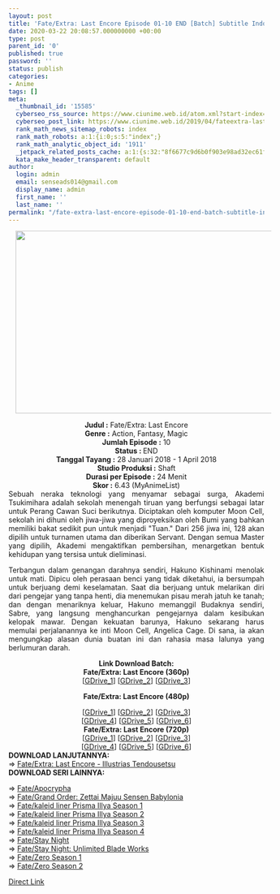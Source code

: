 ```yaml
---
layout: post
title: 'Fate/Extra: Last Encore Episode 01-10 END [Batch] Subtitle Indonesia'
date: 2020-03-22 20:08:57.000000000 +00:00
type: post
parent_id: '0'
published: true
password: ''
status: publish
categories:
- Anime
tags: []
meta:
  _thumbnail_id: '15585'
  cyberseo_rss_source: https://www.ciunime.web.id/atom.xml?start-index=3301&max-results=150
  cyberseo_post_link: https://www.ciunime.web.id/2019/04/fateextra-last-encore-episode-01-10-end.html
  rank_math_news_sitemap_robots: index
  rank_math_robots: a:1:{i:0;s:5:"index";}
  rank_math_analytic_object_id: '1911'
  _jetpack_related_posts_cache: a:1:{s:32:"8f6677c9d6b0f903e98ad32ec61f8deb";a:2:{s:7:"expires";i:1654631471;s:7:"payload";a:0:{}}}
  kata_make_header_transparent: default
author:
  login: admin
  email: senseads014@gmail.com
  display_name: admin
  first_name: ''
  last_name: ''
permalink: "/fate-extra-last-encore-episode-01-10-end-batch-subtitle-indonesia/"
---
```

<div class="separator" style="clear: both; text-align: center;"><a href="https://4.bp.blogspot.com/-dsYP4V6SozU/XLQ4cfpAQjI/AAAAAAAAQcM/hM1Uihc3kBkR2W_vqjVJZbqfAPhwEAkrgCLcBGAs/s1600/Fate%2BExtra%2B-%2BLast%2BEncore.jpg" imageanchor="1" style="margin-left: 1em; margin-right: 1em;"><img border="0" data-original-height="720" data-original-width="1280" height="360" src="{{ site.baseurl }}/assets/2020/03/Fate%2BExtra%2B-%2BLast%2BEncore.jpg" width="640" /></a></div>
<p>
<div style="text-align: center;"><b>Judul</b><b><b> </b>:</b> Fate/Extra: Last Encore</div>
<div style="text-align: center;"><b><b>Genre :</b></b> Action, Fantasy, Magic</div>
<div style="text-align: center;"><b>Jumlah Episode :</b> 10<br /><b>Status :&nbsp;</b>END<br /><b>Tanggal Tayang :</b> 28 Januari 2018 - 1 April 2018<br /><b>Studio Produksi :</b> Shaft<br /><b>Durasi per Episode :</b> 24 Menit</div>
<div style="text-align: center;"><b>Skor :</b> 6.43 (MyAnimeList)</div>
<div style="text-align: center;"></div>
<div style="text-align: justify;">Sebuah neraka teknologi yang menyamar sebagai surga, Akademi Tsukimihara adalah sekolah menengah tiruan yang berfungsi sebagai latar untuk Perang Cawan Suci berikutnya. Diciptakan oleh komputer Moon Cell, sekolah ini dihuni oleh jiwa-jiwa yang diproyeksikan oleh Bumi yang bahkan memiliki bakat sedikit pun untuk menjadi "Tuan." Dari 256 jiwa ini, 128 akan dipilih untuk turnamen utama dan diberikan Servant. Dengan semua Master yang dipilih, Akademi mengaktifkan pembersihan, menargetkan bentuk kehidupan yang tersisa untuk dieliminasi.</p>
<p>Terbangun dalam genangan darahnya sendiri, Hakuno Kishinami menolak untuk mati. Dipicu oleh perasaan benci yang tidak diketahui, ia bersumpah untuk berjuang demi keselamatan. Saat dia berjuang untuk melarikan diri dari pengejar yang tanpa henti, dia menemukan pisau merah jatuh ke tanah; dan dengan menariknya keluar, Hakuno memanggil Budaknya sendiri, Sabre, yang langsung menghancurkan pengejarnya dalam kesibukan kelopak mawar. Dengan kekuatan barunya, Hakuno sekarang harus memulai perjalanannya ke inti Moon Cell, Angelica Cage. Di sana, ia akan mengungkap alasan dunia buatan ini dan rahasia masa lalunya yang berlumuran darah.</p></div>
<div style="text-align: justify;"></div>
<div style="text-align: justify;"></div>
<div style="text-align: center;"><b>Link Download Batch:</b></div>
<div style="text-align: center;">
<div style="text-align: center;">
<div style="text-align: center;"><b>Fate/Extra: Last Encore (360p)</b></div>
</div>
<div style="text-align: center;">[<a href="https://drive.google.com/uc?export=download&amp;id=15AML78K0NLu3ivpa2E9DatuxcH3Rsnjp" target="_blank" rel="noopener">GDrive_1</a>] [<a href="https://drive.google.com/uc?export=download&amp;id=1zWW7qAnSpsPnzeHrhCfrrLn3_XuOYBht" target="_blank" rel="noopener">GDrive_2</a>] [<a href="https://drive.google.com/uc?export=download&amp;id=1p1jDOZzvGUMpT1GFAMOunx8My4W2zHSC" target="_blank" rel="noopener">GDrive_3</a>]</div>
<p><b>Fate/Extra: Last Encore (480p)</b></div>
<div style="text-align: center;">[<a href="https://drive.google.com/uc?export=download&amp;id=1iw-JguHWPyW6MI61nKAVwT3-7u1Y3-2w" target="_blank" rel="noopener">GDrive_1</a>] [<a href="https://drive.google.com/uc?export=download&amp;id=1r1C06wYJwCtXm0dgvBiFkfajSjUzVi5A" target="_blank" rel="noopener">GDrive_2</a>] [<a href="https://drive.google.com/uc?export=download&amp;id=1trIv806qr06K8Ly69OVHqK6aTYXfDVrq" target="_blank" rel="noopener">GDrive_3</a>]<br />[<a href="https://drive.google.com/uc?export=download&amp;id=1p4TGoFurWGM5NlotrSsN0cdEUGiIyHOh" target="_blank" rel="noopener">GDrive_4</a>] [<a href="https://drive.google.com/uc?export=download&amp;id=1aoQzuSaryNkVgp3Bfzyp2nrLILuRh9AI" target="_blank" rel="noopener">GDrive_5</a>] [<a href="https://drive.google.com/uc?export=download&amp;id=1Oc7L6TBCMWsQJ3BTq9YIwMw3Jdkoc_Z8" target="_blank" rel="noopener">GDrive_6</a>]</div>
<div style="text-align: center;"><b>Fate/Extra: Last Encore (720p)</b><br />[<a href="https://drive.google.com/uc?export=download&amp;id=1PxZa0pDjOMDZXGnvq0Wun5x7rnyfCeK2" target="_blank" rel="noopener">GDrive_1</a>] [<a href="https://drive.google.com/uc?export=download&amp;id=1UJP1A_nAqMbzzvJGtxHZLFqeU5Yj-3Sn" target="_blank" rel="noopener">GDrive_2</a>] [<a href="https://drive.google.com/uc?export=download&amp;id=1sLJDVxde-kygm5PIcqxeHBSJYp6zye1b" target="_blank" rel="noopener">GDrive_3</a>]<br />[<a href="https://drive.google.com/uc?export=download&amp;id=1QMZ-Ps46vQcDNOJ1hpbpZocqMektvClj" target="_blank" rel="noopener">GDrive_4</a>] [<a href="https://drive.google.com/uc?export=download&amp;id=1FLZHjD9a6dgPsSaPYZPmfoaIODL1Q3Z1" target="_blank" rel="noopener">GDrive_5</a>] [<a href="https://drive.google.com/uc?export=download&amp;id=1Jwt8M2C1OXYis03G0uF6KVN4JAKaNaB1" target="_blank" rel="noopener">GDrive_6</a>]
<div style="text-align: left;"></div>
<div style="text-align: left;"></div>
<div style="text-align: left;"><b>DOWNLOAD LANJUTANNYA:</b></div>
<div style="text-align: left;"></div>
<div style="text-align: left;">=&gt;&nbsp;<a href="https://www.ciunime.web.id/2019/04/fateextra-last-encore-illustrias.html" target="_blank" rel="noopener">Fate/Extra: Last Encore - Illustrias Tendousetsu</a></div>
<div style="text-align: left;"><b>DOWNLOAD SERI LAINNYA:</b></p>
<p>=&gt;&nbsp;<a href="https://www.ciunime.web.id/2019/01/fateapocrypha-episode-01-25-end-batch.html" target="_blank" rel="noopener">Fate/Apocrypha</a><br />=&gt;&nbsp;<a href="https://www.ciunime.web.id/2020/03/fategrand-order-zettai-majuu-sensen.html" target="_blank" rel="noopener">Fate/Grand Order: Zettai Majuu Sensen Babylonia</a><br />=&gt;&nbsp;<a href="https://www.ciunime.web.id/2019/01/fatekaleid-liner-prisma-illya-season-1.html" target="_blank" rel="noopener">Fate/kaleid liner Prisma Illya Season 1</a><br />=&gt;&nbsp;<a href="https://www.ciunime.web.id/2019/01/fatekaleid-liner-prisma-illya-season-2.html" target="_blank" rel="noopener">Fate/kaleid liner Prisma Illya Season 2</a><br />=&gt;&nbsp;<a href="https://www.ciunime.web.id/2019/01/fatekaleid-liner-prisma-illya-season-3.html" target="_blank" rel="noopener">Fate/kaleid liner Prisma Illya Season 3</a><br />=&gt;&nbsp;<a href="https://www.ciunime.web.id/2019/01/fatekaleid-liner-prisma-illya-season-4.html" target="_blank" rel="noopener">Fate/kaleid liner Prisma Illya Season 4</a><br />=&gt;&nbsp;<a href="https://www.ciunime.web.id/2019/01/fatestay-night-episode-01-24-end-batch.html" target="_blank" rel="noopener">Fate/Stay Night</a><br />=&gt;&nbsp;<a href="https://www.ciunime.web.id/2019/01/fatestay-night-unlimited-blade-works.html" target="_blank" rel="noopener">Fate/Stay Night: Unlimited Blade Works</a><br />=&gt;&nbsp;<a href="https://www.ciunime.web.id/2019/01/fatezero-season-1-episode-01-13-end.html" target="_blank" rel="noopener">Fate/Zero Season 1</a><br />=&gt;&nbsp;<a href="https://www.ciunime.web.id/2019/01/fatezero-season-2-episode-01-12-end.html" target="_blank" rel="noopener">Fate/Zero Season 2</a></p>
</div>
</div>
<link rel="stylesheet" href="https://cdnjs.cloudflare.com/ajax/libs/font-awesome/4.7.0/css/font-awesome.min.css" />
<div class="divbtn"> <a href="https://handymansurrender.com/fihup8buzv?key=94550f7ce39444073321dde3b8782f97" class="btn"><i class="fa fa-download"></i> Direct Link</a> </div>
